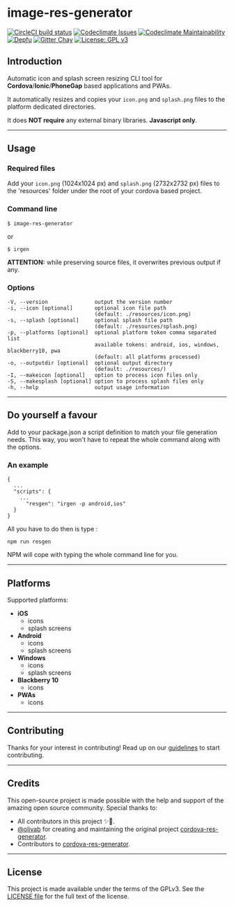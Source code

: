 # image-res-generator
[![CircleCI build status](https://img.shields.io/circleci/build/github/sebinbenjamin/image-res-generator.svg)](https://circleci.com/gh/sebinbenjamin/image-res-generator)
[![Codeclimate Issues](https://img.shields.io/codeclimate/issues/sebinbenjamin/image-res-generator.svg)](https://codeclimate.com/github/sebinbenjamin/image-res-generator/issues)
[![Codeclimate Maintainability](https://img.shields.io/codeclimate/maintainability-percentage/sebinbenjamin/image-res-generator.svg)](https://codeclimate.com/github/sebinbenjamin/image-res-generator/maintainability)
[![Depfu](https://badges.depfu.com/badges/e26d90ff99e9d1681c0e0029b003cb9f/overview.svg)](https://depfu.com/github/sebinbenjamin/image-res-generator?project_id=8520)
[![Gitter Chay](https://img.shields.io/gitter/room/sebinbenjamin/image-res-generator.svg?color=blue)](https://gitter.im/image-res-generator/community)
[![License: GPL v3](https://img.shields.io/badge/License-GPL%20v3-blue.svg)](https://www.gnu.org/licenses/gpl-3.0)

## Introduction

Automatic icon and splash screen resizing CLI tool for **Cordova**/**Ionic**/**PhoneGap** based applications and PWAs.

It automatically resizes and copies your ```icon.png``` and ```splash.png``` files to the platform dedicated directories.

It does **NOT require** any external binary libraries. **Javascript only**.

---
<!-- ## Installation

    $ npm install image-res-generator -g
--- -->

## Usage
### Required files

Add your ```icon.png``` (1024x1024 px) and ```splash.png``` (2732x2732 px) files to the 'resources' folder under the root of your cordova based project.

### Command line

    $ image-res-generator

or

    $ irgen

**ATTENTION:** while preserving source files, it overwrites previous output if any.

### Options

    -V, --version               output the version number
    -i, --icon [optional]       optional icon file path
                                (default: ./resources/icon.png)
    -s, --splash [optional]     optional splash file path
                                (default: ./resources/splash.png)
    -p, --platforms [optional]  optional platform token comma separated list
                                available tokens: android, ios, windows, blackberry10, pwa
                                (default: all platforms processed)
    -o, --outputdir [optional]  optional output directory
                                (default: ./resources/)
    -I, --makeicon [optional]   option to process icon files only
    -S, --makesplash [optional] option to process splash files only
    -h, --help                  output usage information

---

## Do yourself a favour

Add to your package.json a script definition to match your file generation needs.
This way, you won't have to repeat the whole command along with the options.

### An example

    {
      ...
      "scripts": {
        ...
          "resgen": "irgen -p android,ios"
      }
    }

All you have to do then is type :

    npm run resgen

NPM will cope with typing the whole command line for you.

---

## Platforms

Supported platforms:

- **iOS**
  - icons
  - splash screens
- **Android**
  - icons
  - splash screens
- **Windows**
  - icons
  - splash screens
- **Blackberry 10**
  - icons
- **PWAs**
  - icons

---

## Contributing
Thanks for your interest in contributing! 
Read up on our [guidelines](https://github.com/sebinbenjamin/image-res-generator/blob/master/CONTRIBUTING.md) to start contributing.

---

## Credits
This open-source project is made possible with the help and support of the amazing open source community. Special thanks to:

* All contributors in this project ✨💚.
* [@olivab][1] for creating and maintaining the original project [cordova-res-generator][2].
* Contributors to [cordova-res-generator][2].

[1]: https://github.com/olivab
[2]: https://github.com/olivab/cordova-res-generator

---

## License

This project is made available under the terms of the GPLv3.
See the [LICENSE file][license] for the full text of the license.

[license]: https://github.com/sebinbenjamin/image-res-generator/blob/master/LICENSE
